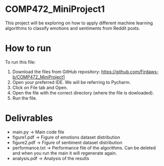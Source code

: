 # COMP472_MiniProject1

This project will be exploring on how to apply different machine learning algorithms to classify emotions and sentiments from Reddit posts.

# How to run
To run this file:

1. Download the files from GitHub repository: https://github.com/Firdaws-b/COMP472_MiniProject1 
2. Open your preferred IDE. We will be referring to Pycharm.
3. Click on File tab and Open.
4. Open the file with the correct directory (where the file is dowloaded).
5. Run the file.

# Delivrables
- main.py -> Main code file
- figure1.pdf -> Figure of emotions dataset distribution
- figure2.pdf -> Figure of sentiment dataset distribution
- performance.txt -> Performance file of the algorithms. Can be deleted and when you run the main it will regenerate again.
- analysis.pdf -> Analysis of the results
